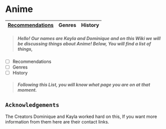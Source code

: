 # Anime
| [Recommendations](Recs/RecsMain.md) | Genres | History |
| ----------- | ----------- |-----------------|
> ##### Hello! Our names are Kayla and Dominique and on this Wiki we will be discussing things about Anime! Below, You will find a list of things,
- [ ] Recommendations
- [ ] Genres
- [ ] History
> ##### Following this List, you will know what page you are on at that moment.
``Acknowledgements``
--
The Creators Dominique and Kayla worked hard on this, If you want more information from them here are their contact links.


